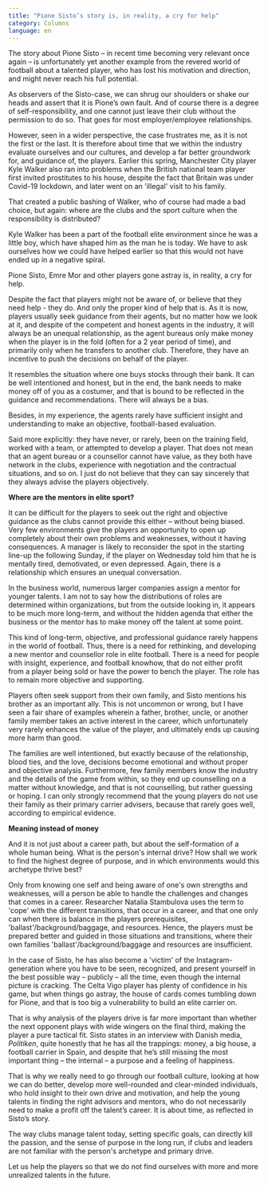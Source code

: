 ```yaml
---
title: "Pione Sisto’s story is, in reality, a cry for help"
category: Columns
language: en
---
```

The story about Pione Sisto – in recent time becoming very relevant once again – is unfortunately yet another example from the revered world of football about a talented player, who has lost his motivation and direction, and might never reach his full potential.  

As observers of the Sisto-case, we can shrug our shoulders or shake our heads and assert that it is Pione’s own fault. And of course there is a degree of self-responsibility, and one cannot just leave their club without the permission to do so. That goes for most employer/employee relationships. 

However, seen in a wider perspective, the case frustrates me, as it is not the first or the last. It is therefore about time that we within the industry evaluate ourselves and our cultures, and develop a far better groundwork for, and guidance of, the players. Earlier this spring, Manchester City player Kyle Walker also ran into problems when the British national team player first invited prostitutes to his house, despite the fact that Britain was under Covid-19 lockdown, and later went on an 'illegal' visit to his family. 

That created a public bashing of Walker, who of course had made a bad choice, but again: where are the clubs and the sport culture when the responsibility is distributed?  

Kyle Walker has been a part of the football elite environment since he was a little boy, which have shaped him as the man he is today. We have to ask ourselves how we could have helped earlier so that this would not have ended up in a negative spiral.

Pione Sisto, Emre Mor and other players gone astray is, in reality, a cry for help.

Despite the fact that players might not be aware of, or believe that they need help - they do. And only the proper kind of help that is. As it is now, players usually seek guidance from their agents, but no matter how we look at it, and despite of the competent and honest agents in the industry, it will always be an unequal relationship, as the agent bureaus only make money when the player is in the fold (often for a 2 year period of time), and primarily only when he transfers to another club. Therefore, they have an incentive to push the decisions on behalf of the player. 

It resembles the situation where one buys stocks through their bank. It can be well intentioned and honest, but in the end, the bank needs to make money off of you as a costumer, and that is bound to be reflected in the guidance and recommendations. There will always be a bias. 

Besides, in my experience, the agents rarely have sufficient insight and understanding to make an objective, football-based evaluation. 

Said more explicitly: they have never, or rarely, been on the training field, worked with a team, or attempted to develop a player. That does not mean that an agent bureau or a counsellor cannot have value, as they both have network in the clubs, experience with negotiation and the contractual situations, and so on. I just do not believe that they can say sincerely that they always advise the players objectively.

**Where are the mentors in elite sport?**

It can be difficult for the players to seek out the right and objective guidance as the clubs cannot provide this either – without being biased. Very few environments give the players an opportunity to open up completely about their own problems and weaknesses, without it having consequences. A manager is likely to reconsider the spot in the starting line-up the following Sunday, if the player on Wednesday told him that he is mentally tired, demotivated, or even depressed. Again, there is a relationship which ensures an unequal conversation.  

In the business world, numerous larger companies assign a mentor for younger talents. I am not to say how the distributions of roles are determined within organizations, but from the outside looking in, it appears to be much more long-term, and without the hidden agenda that either the business or the mentor has to make money off the talent at some point.

This kind of long-term, objective, and professional guidance rarely happens in the world of football. Thus, there is a need for rethinking, and developing a new mentor and counsellor role in elite football. There is a need for people with insight, experience, and football knowhow, that do not either profit from a player being sold or have the power to bench the player. The role has to remain more objective and supporting. 

Players often seek support from their own family, and Sisto mentions his brother as an important ally. This is not uncommon or wrong, but I have seen a fair share of examples wherein a father, brother, uncle, or another family member takes an active interest in the career, which unfortunately very rarely enhances the value of the player, and ultimately ends up causing more harm than good.

The families are well intentioned, but exactly because of the relationship, blood ties, and the love, decisions become emotional and without proper and objective analysis. Furthermore, few family members know the industry and the details of the game from within, so they end up counselling on a matter without knowledge, and that is not counselling, but rather guessing or hoping. I can only strongly recommend that the young players do not use their family as their primary carrier advisers, because that rarely goes well, according to empirical evidence.

**Meaning instead of money**

And it is not just about a career path, but about the self-formation of a whole human being. What is the person's internal drive? How shall we work to find the highest degree of purpose, and in which environments would this archetype thrive best?

Only from knowing one self and being aware of one's own strengths and weaknesses, will a person be able to handle the challenges and changes that comes in a career. Researcher Natalia Stambulova uses the term to 'cope' with the different transitions, that occur in a career, and that one only can when there is balance in the players prerequisites, 'ballast'/background/baggage, and resources. Hence, the players must be prepared better and guided in those situations and transitions, where their own families 'ballast'/background/baggage and resources are insufficient.

In the case of Sisto, he has also become a 'victim' of the Instagram-generation where you have to be seen, recognized, and present yourself in the best possible way – publicly – all the time, even though the internal picture is cracking. The Celta Vigo player has plenty of confidence in his game, but when things go astray, the house of cards comes tumbling down for Pione, and that is too big a vulnerability to build an elite carrier on.

That is why analysis of the players drive is far more important than whether the next opponent plays with wide wingers on the final third, making the player a pure tactical fit. Sisto states in an interview with Danish media, _Politiken_, quite honestly that he has all the trappings: money, a big house, a football carrier in Spain, and despite that he’s still missing the most important thing – the internal – a purpose and a feeling of happiness. 

That is why we really need to go through our football culture, looking at how we can do better, develop more well-rounded and clear-minded individuals, who hold insight to their own drive and motivation, and help the young talents in finding the right advisors and mentors, who do not necessarily need to make a profit off the talent’s career. It is about time, as reflected in Sisto’s story.

The way clubs manage talent today, setting specific goals, can directly kill the passion, and the sense of purpose in the long run, if clubs and leaders are not familiar with the person's archetype and primary drive. 

Let us help the players so that we do not find ourselves with more and more unrealized talents in the future.
